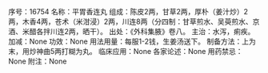 序号：16754
名称：平胃香连丸
组成：陈皮2两，甘草2两，厚朴（姜汁炒）2两，木香4两，苍术（米泔浸）2两，川连8两（分四制：甘草煎水、吴萸煎水、京酒、米醋各拌川连2两，晒干）。
出处：《外科集腋》卷八。
主治：水泻，痢疾。
加减：None
功效：None
用法用量：每服1-2钱，生姜汤送下。
制备方法：上为末，用炒神曲5两打糊为丸。
临床应用：None
各家论述：None
用药禁忌：None
附注：None
